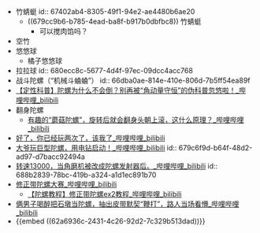 - 竹蜻蜓
  id:: 67402ab4-8305-49f1-94e2-ae4480b6ae20
	- ((679cc9b6-b785-4ead-ba8f-b917b0dbfbc8)) 竹蜻蜓
		- 可以搅肉馅吗？
- 空竹
- 悠悠球
	- 橘子悠悠球
- 拉拉球
  id:: 680ecc8c-5677-4d4f-97ec-09dcc4acc768
- 战斗陀螺（“机械斗蛐蛐”）
  id:: 66dba0ae-814e-410e-806d-7b5ff54ea89f
- [【定性科普】陀螺为什么不会倒？别再被“角动量守恒”的伪科普忽悠啦！_哔哩哔哩_bilibili](https://www.bilibili.com/video/BV1PN4y1U7dU)
- 翻身陀螺
	- [有趣的“蘑菇陀螺”，旋转后就会翻身头朝上滚，这什么原理？_哔哩哔哩_bilibili](https://www.bilibili.com/video/BV1KS4y1d7DA)
- [好了，你已经玩两次了，该我了_哔哩哔哩_bilibili](https://www.bilibili.com/video/BV1XV4y167hz)
- [大爷玩巨型陀螺，用电钻启动！_哔哩哔哩_bilibili](https://www.bilibili.com/video/BV1Rx421Z7oG)
  id:: 679c6f9d-b64f-48d2-ad97-d7bacc92494a
- [转速13000，当角磨机被改成陀螺发射器后。_哔哩哔哩_bilibili](https://www.bilibili.com/video/BV1b3411X7AA)
  id:: 688b2839-78bc-419b-a324-a1d1ec891b70
- [修正带陀螺大赛_哔哩哔哩_bilibili](https://www.bilibili.com/video/BV1W3411s7Pm)
	- [【陀螺教程】修正带陀螺ex2教程_哔哩哔哩_bilibili](https://www.bilibili.com/video/BV1Ae4y1w7MF)
- [俩男子喝醉把石墩当陀螺，抽出皮带默契“鞭打”，路人当场看懵_哔哩哔哩_bilibili](https://www.bilibili.com/video/BV14R4y157U4)
- {{embed ((62a6936c-2431-4c26-92d2-7c329b513dad))}}